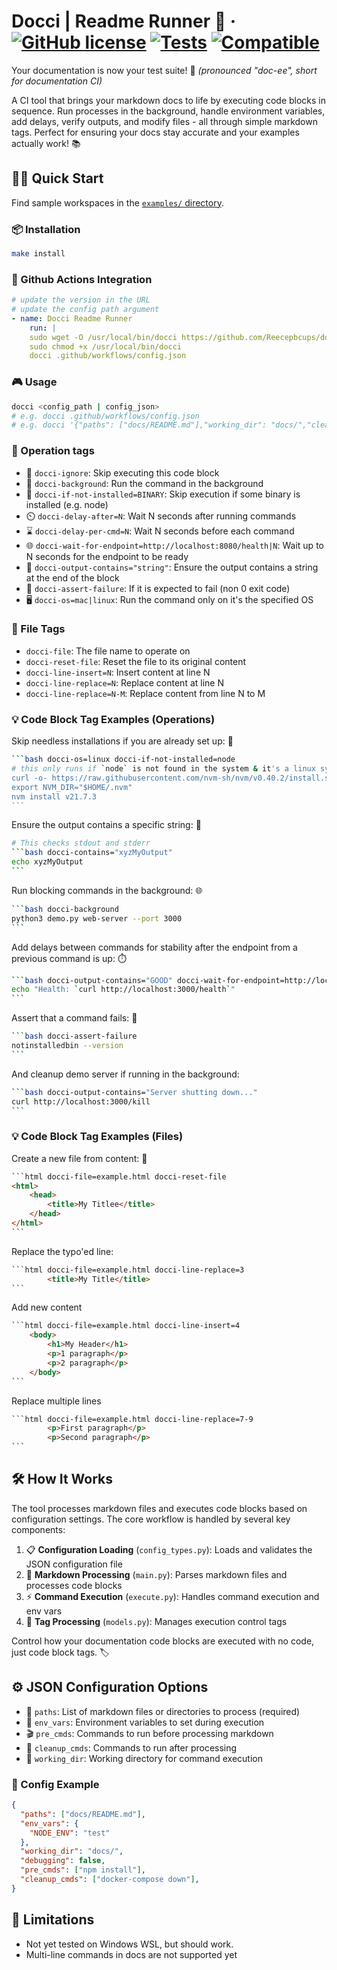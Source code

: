 # Docci | Readme Runner 🚀 &middot; [![GitHub license](https://img.shields.io/badge/license-apache-blue.svg)](https://github.com/Reecepbcups/docci/blob/main/LICENSE) [![Tests](https://github.com/Reecepbcups/docci/actions/workflows/test.yml/badge.svg)](https://github.com/Reecepbcups/docci/actions/workflows/test.yml) [![Compatible](https://img.shields.io/badge/compatible%20-macOS_&_linux-8A2BE2.svg)](https://github.com/Reecepbcups/docci)

Your documentation is now your test suite! 🎯 *(pronounced "doc-ee", short for documentation CI)*

A CI tool that brings your markdown docs to life by executing code blocks in sequence. Run processes in the background, handle environment variables, add delays, verify outputs, and modify files - all through simple markdown tags. Perfect for ensuring your docs stay accurate and your examples actually work! 📚

## 🏃‍♂️ Quick Start

Find sample workspaces in the [`examples/` directory](./examples/).

### 📦 Installation

```bash docci-ignore
make install
```

### 🤖 Github Actions Integration
````yaml
# update the version in the URL
# update the config path argument
- name: Docci Readme Runner
    run: |
    sudo wget -O /usr/local/bin/docci https://github.com/Reecepbcups/docci/releases/download/v0.4.1/docci
    sudo chmod +x /usr/local/bin/docci
    docci .github/workflows/config.json
````

### 🎮 Usage

```bash docci-ignore
docci <config_path | config_json>
# e.g. docci .github/workflows/config.json
# e.g. docci '{"paths": ["docs/README.md"],"working_dir": "docs/","cleanup_cmds": ["kill -9 $(lsof -t -i:3000)"]}'
```

### 🎨 Operation tags
  * 🛑 `docci-ignore`: Skip executing this code block
  * 🔄 `docci-background`: Run the command in the background
  * 🚫 `docci-if-not-installed=BINARY`: Skip execution if some binary is installed (e.g. node)
  * ⏲️ `docci-delay-after=N`: Wait N seconds after running commands
  * ⌛ `docci-delay-per-cmd=N`: Wait N seconds before each command
  * 🌐 `docci-wait-for-endpoint=http://localhost:8080/health|N`: Wait up to N seconds for the endpoint to be ready
  * 📜 `docci-output-contains="string"`: Ensure the output contains a string at the end of the block
  * 🚨 `docci-assert-failure`: If it is expected to fail (non 0 exit code)
  * 🖥️ `docci-os=mac|linux`: Run the command only on it's the specified OS

### 📄 File Tags
  * `docci-file`: The file name to operate on
  * `docci-reset-file`: Reset the file to its original content
  * `docci-line-insert=N`: Insert content at line N
  * `docci-line-replace=N`: Replace content at line N
  * `docci-line-replace=N-M`: Replace content from line N to M

### 💡 Code Block Tag Examples (Operations)

Skip needless installations if you are already set up: 🛑

<!-- The 4 backticks is just so it wraps in githubs UI, real test are written normally with the nested part (just 3 backticks) -->
````bash
```bash docci-os=linux docci-if-not-installed=node
# this only runs if `node` is not found in the system & it's a linux system
curl -o- https://raw.githubusercontent.com/nvm-sh/nvm/v0.40.2/install.sh | bash
export NVM_DIR="$HOME/.nvm"
nvm install v21.7.3
```
````

Ensure the output contains a specific string: 📜

````bash
# This checks stdout and stderr
```bash docci-contains="xyzMyOutput"
echo xyzMyOutput
```
````

Run blocking commands in the background: 🌐

````bash
```bash docci-background
python3 demo.py web-server --port 3000
```
````

Add delays between commands for stability after the endpoint from a previous command is up: ⏱️

````bash
```bash docci-output-contains="GOOD" docci-wait-for-endpoint=http://localhost:3000|30
echo "Health: `curl http://localhost:3000/health`"
```
````

Assert that a command fails: 🚨

````bash
```bash docci-assert-failure
notinstalledbin --version
```
````

And cleanup demo server if running in the background:

````bash
```bash docci-output-contains="Server shutting down..."
curl http://localhost:3000/kill
```
````

### 💡 Code Block Tag Examples (Files)

Create a new file from content: 📝

<!-- yes, the typo is meant to be here -->
````html
```html docci-file=example.html docci-reset-file
<html>
    <head>
        <title>My Titlee</title>
    </head>
</html>
```
````

Replace the typo'ed line:

````html
```html docci-file=example.html docci-line-replace=3
        <title>My Title</title>
```
````

Add new content

````html
```html docci-file=example.html docci-line-insert=4
    <body>
        <h1>My Header</h1>
        <p>1 paragraph</p>
        <p>2 paragraph</p>
    </body>
```
````

Replace multiple lines

````html
```html docci-file=example.html docci-line-replace=7-9
        <p>First paragraph</p>
        <p>Second paragraph</p>
```
````

## 🛠️ How It Works

The tool processes markdown files and executes code blocks based on configuration settings. The core workflow is handled by several key components:

1. 📋 **Configuration Loading** (`config_types.py`): Loads and validates the JSON configuration file
2. 📝 **Markdown Processing** (`main.py`): Parses markdown files and processes code blocks
3. ⚡ **Command Execution** (`execute.py`): Handles command execution and env vars
4. 🎯 **Tag Processing** (`models.py`): Manages execution control tags

Control how your documentation code blocks are executed with no code, just code block tags. 🏷️

## ⚙️ JSON Configuration Options

- 📂 `paths`: List of markdown files or directories to process (required)
- 🔐 `env_vars`: Environment variables to set during execution
- 🎬 `pre_cmds`: Commands to run before processing markdown
- 🧹 `cleanup_cmds`: Commands to run after processing
- 📂 `working_dir`: Working directory for command execution

### 📝 Config Example

```json
{
  "paths": ["docs/README.md"],
  "env_vars": {
    "NODE_ENV": "test"
  },
  "working_dir": "docs/",
  "debugging": false,
  "pre_cmds": ["npm install"],
  "cleanup_cmds": ["docker-compose down"],
}
```

## 🚧 Limitations

- Not yet tested on Windows WSL, but should work.
- Multi-line commands in docs are not supported yet
